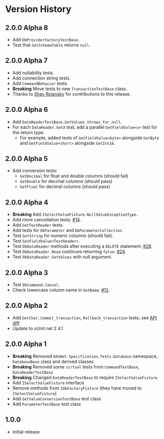 # Version History

## 2.0.0 Alpha 8

* Add `DbProviderFactoryTestBase`.
* Test that `GetSchemaTable` returns `null`.

## 2.0.0 Alpha 7

* Add nullability tests.
* Add connection string tests.
* Add `CommandBehavior` tests.
* **Breaking** Move tests to new `TransactionTestBase` class.
* Thanks to [Shay Rojansky](https://github.com/roji) for contributions to this release.

## 2.0.0 Alpha 6

* Add `DataReaderTestBase.GetValues_throws_for_null`.
* For each `DataReader.GetX` test, add a parallel `GetFieldValue<x>` test for the return type.
  * For example, added tests of `GetFieldValue<byte>` alongside `GetByte` and `GetFieldValue<short>` alongside `GetInt16`.

## 2.0.0 Alpha 5

* Add conversion tests:
  * `GetDecimal` for float and double columns (should fail)
  * `GetDouble` for decimal columns (should pass)
  * `GetFloat` for decimal columns (should pass)

## 2.0.0 Alpha 4

* **Breaking** Add `ISelectValueFixture.NullValueExceptionType`.
* Add more cancellation tests: [#14](https://github.com/mysql-net/AdoNetApiTest/pull/14).
* Add `GetTextReader` tests.
* Add tests for `DbParameter` and `DbParameterCollection`.
* Test `GetString` for numeric columns (should fail).
* Test `GetFieldValue<TextReader>`.
* Test `DbDataReader` methods after executing a `DELETE` statement: [#28](https://github.com/mysql-net/AdoNetApiTest/issues/28).
* Test `DbDataReader.Read` continues returning `false`: [#24](https://github.com/mysql-net/AdoNetApiTest/issues/24).
* Test `DbDataReader.GetValues` with null argument.

## 2.0.0 Alpha 3

* Test `DbCommand.Cancel`.
* Check lowercase column name in `GetName`: [#12](https://github.com/mysql-net/AdoNetApiTest/pull/12).

## 2.0.0 Alpha 2

* Add `GetChar`, `Commit_transaction`, `Rollback_transaction` tests; see [API diff](https://www.fuget.org/packages/AdoNet.Specification.Tests/2.0.0-alpha2/lib/netstandard2.0/diff/2.0.0-alpha1/)
* Update to xUnit.net 2.4.1

## 2.0.0 Alpha 1

* **Breaking** Removed `AdoNet.Specification.Tests.Database` namespace, `DatabaseBase` class and derived classes
* **Breaking** Removed some `virtual` tests from `CommandTestBase`, `DataReaderTestBase`
* **Breaking** Changed `DataReaderTestBase` to require `ISelectValueFixture`
* Add `ISelectValueFixture` interface
* Remove methods from `IDbFactoryFixture` (they have moved to `ISelectValueFixture`)
* Add `GetValueConversionTestBase` test class
* Add `ParameterTestBase` test class

## 1.0.0

* Initial release
